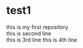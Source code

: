 # test1
this is my first repository
<br>
this is second line
</br>
this is 3rd line
this is 4th line


